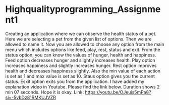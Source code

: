 # Highqualityprogramming_Assignment1
Creating an application where we can observe the health status of a pet.
Here we are selecting a pet from the given list of options.
Then we are allowed to name it.
Now you are allowed to choose any option from the main menu which includes options like feed, play, rest, status and exit.
From the status option, you can know the values of hunger, health and happiness.
Feed option decreases hunger and slightly increases health.
Play option increases happiness and slightly increases hunger.
Rest option improves health and decreases happiness slightly.
Also the min value of each action is set as 1 and max value is set as 10.
Staus option gives you the current status.
Esxit option exits you from the application.
I have added my explanation video in Youtube. Please find the link below. Duration shows 2 min 07 seconds. Hope it is okay.
Link: https://youtu.be/OJeuis5mPa8?si=-5vbDz81RMKUJVZR
